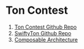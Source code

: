 # Ton Contest

1. [Ton Contest Github Repo](https://github.com/ton-community/wallet-contest)
2. [SwiftyTon Github Repo](https://github.com/labraburn/SwiftyTON)
3. [Composable Architecture](https://github.com/pointfreeco/swift-composable-architecture)
